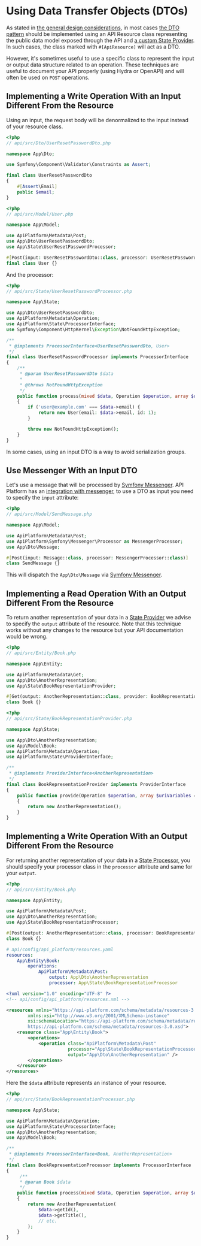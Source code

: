 # Using Data Transfer Objects (DTOs)

As stated in [the general design considerations](design.md), in most cases [the DTO pattern](https://en.wikipedia.org/wiki/Data_transfer_object) should be implemented using an API Resource class representing the public data model exposed through the API and [a custom State Provider](state-providers.md). In such cases, the class marked with `#[ApiResource]` will act as a DTO.

However, it's sometimes useful to use a specific class to represent the input or output data structure related to an operation. These techniques are useful to document your API properly (using Hydra or OpenAPI) and will often be used on `POST` operations.

## Implementing a Write Operation With an Input Different From the Resource

Using an input, the request body will be denormalized to the input instead of your resource class.

```php
<?php
// api/src/Dto/UserResetPasswordDto.php

namespace App\Dto;

use Symfony\Component\Validator\Constraints as Assert;

final class UserResetPasswordDto
{
    #[Assert\Email]
    public $email;
}
```

```php
<?php
// api/src/Model/User.php

namespace App\Model;

use ApiPlatform\Metadata\Post;
use App\Dto\UserResetPasswordDto;
use App\State\UserResetPasswordProcessor;

#[Post(input: UserResetPasswordDto::class, processor: UserResetPasswordProcessor::class)]
final class User {}
```

And the processor:

```php
<?php
// api/src/State/UserResetPasswordProcessor.php

namespace App\State;

use App\Dto\UserResetPasswordDto;
use ApiPlatform\Metadata\Operation;
use ApiPlatform\State\ProcessorInterface;
use Symfony\Component\HttpKernel\Exception\NotFoundHttpException;

/**
 * @implements ProcessorInterface<UserResetPasswordDto, User>
 */
final class UserResetPasswordProcessor implements ProcessorInterface
{
    /**
     * @param UserResetPasswordDto $data
     *
     * @throws NotFoundHttpException
     */
    public function process(mixed $data, Operation $operation, array $uriVariables = [], array $context = []): User
    {
        if ('user@example.com' === $data->email) {
            return new User(email: $data->email, id: 1);
        }

        throw new NotFoundHttpException();
    }
}
```

In some cases, using an input DTO is a way to avoid serialization groups.

## Use Messenger With an Input DTO

Let's use a message that will be processed by [Symfony Messenger](https://symfony.com/components/Messenger). API Platform has an [integration with messenger](./messenger.md), to use a DTO as input you need to specify the `input` attribute:

```php
<?php
// api/src/Model/SendMessage.php

namespace App\Model;

use ApiPlatform\Metadata\Post;
use ApiPlatform\Symfony\Messenger\Processor as MessengerProcessor;
use App\Dto\Message;

#[Post(input: Message::class, processor: MessengerProcessor::class)]
class SendMessage {}
```

This will dispatch the `App\Dto\Message` via [Symfony Messenger](https://symfony.com/components/Messenger).

## Implementing a Read Operation With an Output Different From the Resource

To return another representation of your data in a [State Provider](./state-providers.md) we advise to specify the `output` attribute of the resource. Note that this technique works without any changes to the resource but your API documentation would be wrong.

```php
<?php
// api/src/Entity/Book.php

namespace App\Entity;

use ApiPlatform\Metadata\Get;
use App\Dto\AnotherRepresentation;
use App\State\BookRepresentationProvider;

#[Get(output: AnotherRepresentation::class, provider: BookRepresentationProvider::class)]
class Book {}
```

```php
<?php
// api/src/State/BookRepresentationProvider.php

namespace App\State;

use App\Dto\AnotherRepresentation;
use App\Model\Book;
use ApiPlatform\Metadata\Operation;
use ApiPlatform\State\ProviderInterface;

/**
 * @implements ProviderInterface<AnotherRepresentation>
 */
final class BookRepresentationProvider implements ProviderInterface
{
    public function provide(Operation $operation, array $uriVariables = [], array $context = []): AnotherRepresentation
    {
        return new AnotherRepresentation();
    }
}
```

## Implementing a Write Operation With an Output Different From the Resource

For returning another representation of your data in a [State Processor](./state-processors.md), you should specify your processor class in the `processor` attribute and same for your `output`.

<code-selector>

```php
<?php
// api/src/Entity/Book.php

namespace App\Entity;

use ApiPlatform\Metadata\Post;
use App\Dto\AnotherRepresentation;
use App\State\BookRepresentationProcessor;

#[Post(output: AnotherRepresentation::class, processor: BookRepresentationProcessor::class)]
class Book {}
```
```yaml
# api/config/api_platform/resources.yaml
resources:
    App\Entity\Book:
        operations:
            ApiPlatform\Metadata\Post:
                output: App\Dto\AnotherRepresentation
                processor: App\State\BookRepresentationProcessor
```
```xml
<?xml version="1.0" encoding="UTF-8" ?>
<!-- api/config/api_platform/resources.xml -->

<resources xmlns="https://api-platform.com/schema/metadata/resources-3.0"
        xmlns:xsi="http://www.w3.org/2001/XMLSchema-instance"
        xsi:schemaLocation="https://api-platform.com/schema/metadata/resources-3.0
        https://api-platform.com/schema/metadata/resources-3.0.xsd">
    <resource class="App\Entity\Book">
        <operations>
            <operation class="ApiPlatform\Metadata\Post" 
                       processor="App\State\BookRepresentationProcessor"
                       output="App\Dto\AnotherRepresentation" /> 
        </operations>
    </resource>
</resources>
```

</code-selector>

Here the `$data` attribute represents an instance of your resource.

```php
<?php
// api/src/State/BookRepresentationProcessor.php

namespace App\State;

use ApiPlatform\Metadata\Operation;
use ApiPlatform\State\ProcessorInterface;
use App\Dto\AnotherRepresentation;
use App\Model\Book;

/**
 * @implements ProcessorInterface<Book, AnotherRepresentation>
 */
final class BookRepresentationProcessor implements ProcessorInterface
{
     /**
     * @param Book $data
     */
    public function process(mixed $data, Operation $operation, array $uriVariables = [], array $context = []): AnotherRepresentation
    {
        return new AnotherRepresentation(
            $data->getId(),
            $data->getTitle(),
            // etc.
        );
    }
}
```
